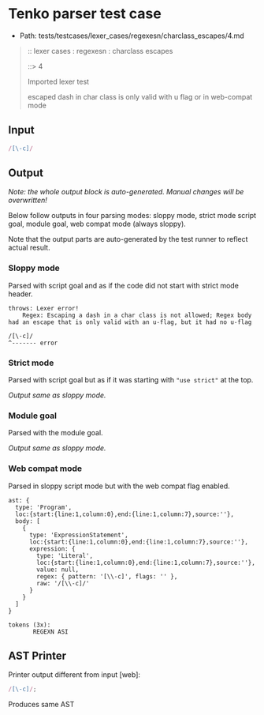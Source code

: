 # Tenko parser test case

- Path: tests/testcases/lexer_cases/regexesn/charclass_escapes/4.md

> :: lexer cases : regexesn : charclass escapes
>
> ::> 4
>
> Imported lexer test
>
> escaped dash in char class is only valid with u flag or in web-compat mode

## Input

`````js
/[\-c]/
`````

## Output

_Note: the whole output block is auto-generated. Manual changes will be overwritten!_

Below follow outputs in four parsing modes: sloppy mode, strict mode script goal, module goal, web compat mode (always sloppy).

Note that the output parts are auto-generated by the test runner to reflect actual result.

### Sloppy mode

Parsed with script goal and as if the code did not start with strict mode header.

`````
throws: Lexer error!
    Regex: Escaping a dash in a char class is not allowed; Regex body had an escape that is only valid with an u-flag, but it had no u-flag

/[\-c]/
^------- error
`````

### Strict mode

Parsed with script goal but as if it was starting with `"use strict"` at the top.

_Output same as sloppy mode._

### Module goal

Parsed with the module goal.

_Output same as sloppy mode._

### Web compat mode

Parsed in sloppy script mode but with the web compat flag enabled.

`````
ast: {
  type: 'Program',
  loc:{start:{line:1,column:0},end:{line:1,column:7},source:''},
  body: [
    {
      type: 'ExpressionStatement',
      loc:{start:{line:1,column:0},end:{line:1,column:7},source:''},
      expression: {
        type: 'Literal',
        loc:{start:{line:1,column:0},end:{line:1,column:7},source:''},
        value: null,
        regex: { pattern: '[\\-c]', flags: '' },
        raw: '/[\\-c]/'
      }
    }
  ]
}

tokens (3x):
       REGEXN ASI
`````


## AST Printer

Printer output different from input [web]:

````js
/[\-c]/;
````

Produces same AST
